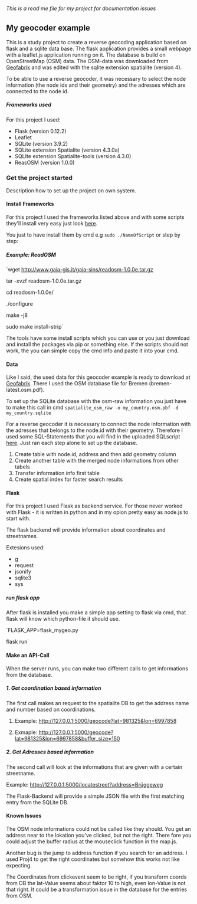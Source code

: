 ###### This is a read me file for my project for documentation issues

## My geocoder example

This is a study project to create a reverse geocoding application based on flask and a sqlite data base. The flask application provides a small webpage with a leaflet.js application running on it. The database is build on OpenStreetMap (OSM) data. The OSM-data was downloaded from [Geofabrik](http://www.geofabrik.de) and was edited with the sqlite extension spatialite (version 4). 

To be able to use a reverse geocoder, it was necessary to select the node information (the node ids and their geometry) and the adresses which are connected to the node id. 


##### Frameworks used

For this project I used: 

- Flask (version 0.12.2)
- Leaflet 
- SQLite (version 3.9.2)
- SQLite extension Spatialite (version 4.3.0a)
- SQLIte extension Spatialite-tools (version 4.3.0)
- ReasOSM (version 1.0.0)


### Get the project started

Description how to set up the project on own system.

#### Install Frameworks

For this project I used the frameworks listed above and with some scripts they'll install very easy just look [here](https://github.com/EnMaKa/my_spatial_service/tree/master/libs). 

You just to have install them by cmd e.g `sudo ./NameOfScript`
or step by step:
##### Example: ReadOSM
`wget http://www.gaia-gis.it/gaia-sins/readosm-1.0.0e.tar.gz

tar -xvzf readosm-1.0.0e.tar.gz 

cd readosm-1.0.0e/

./configure

make -j8

sudo make install-strip`


The tools have some install scripts which you can use or you just download and install the packages via pip or something else. If the scripts should not work, the you can simple copy the cmd info and paste it into your cmd.

#### Data
Like I said, the used data for this geocoder example is ready to download at [Geofabrik](http://download.geofabrik.de/europe/germany.html). There I used the OSM database file for Bremen (bremen-latest.osm.pdf).

To set up the SQLite database with the osm-raw information you just have to make this call in cmd
`spatialite_osm_raw -o my_country.osm.pbf -d my_country.sqlite`


For a reverse geocoder it is necessary to connect the node information with the adresses that belongs to the node.id with their geometry. Therefore I used some SQL-Statements that you will find in the uploaded SQLscript [here](https://github.com/EnMaKa/my_spatial_service/blob/master/sql_statements.sql). Just ran each step alone to set up the database.

1. Create table with node.id, address and  then add geometry column
2. Create another table with the merged node informations from other tabels
3. Transfer information info first table
4. Create spatial index for faster search results

#### Flask
For this project I used Flask as backend service. For those never worked with Flask - it is written in python and in my opion pretty easy as node.js to start with. 

The flask backend will provide information about coordinates and streetnames. 

Extesions used:
- g 
- request 
- jsonify
- sqlite3 
- sys

##### run flask app
After flask is installed you make a simple app setting to flask via cmd, that flask will know which python-file it should use.

`FLASK_APP=flask_mygeo.py
  
flask run`

#### Make an API-Call
When the server runs, you can make two different calls to get informations from the database.

##### 1. Get coordination based information
The first call makes an request to the spatialite DB to get the address name and number based on coordinations.

1. Example: http://127.0.0.1:5000/geocode?lat=981325&lon=6997858 

2. Exmaple: http://127.0.0.1:5000/geocode?lat=981325&lon=6997858&buffer_size=150

##### 2. Get Adresses based information
The second call will look at the informations that are given with a certain streetname.

Example: http://127.0.0.1:5000/locatestreet?address=Brüggeweg

The Flask-Backend will provide a simple JSON file with the first matching entry from the SQLite DB.


#### Known Issues
The OSM node informations could not be called like they should. You get an address near to the lokation you've clicked, but not the right. There fore you could adjust the buffer radius at the mouseclick function in the map.js.

Another bug is the jump to address function if you search for an address. I used Proj4 to get the right coordinates but somehow this works not like expecting.

The Coordinates from clickevent seem to be right, if you transform coords from DB the lat-Value seems about faktor 10 to high, even lon-Value is not that right. It could be a transformation issue in the database for the entries from OSM.


